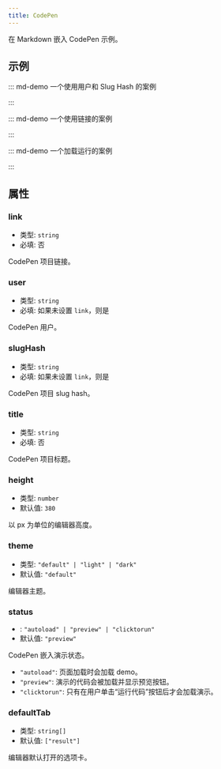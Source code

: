 ```yaml
---
title: CodePen
---
```


在 Markdown 嵌入 CodePen 示例。

<!-- more -->

## 示例

<!-- #region demo -->

::: md-demo 一个使用用户和 Slug Hash 的案例

<CodePen
  user="kowlor"
  slug-hash="ZYYQoy"
  title="Solar System animation - Pure CSS"
  :default-tab="['css','result']"
  :theme="$isDarkmode? 'dark': 'light'"
/>

:::

::: md-demo 一个使用链接的案例

<CodePen
  link="https://codepen.io/kowlor/pen/ZYYQoy"
  title="Solar System animation - Pure CSS"
  :default-tab="['css','result']"
  :theme="$isDarkmode? 'dark': 'light'"
/>

:::

::: md-demo 一个加载运行的案例

<CodePen
  link="https://codepen.io/kowlor/pen/ZYYQoy"
  title="Envelope w/ Hearts"
  status="clicktorun"
  :theme="$isDarkmode? 'dark': 'light'"
/>

:::

<!-- #endregion demo -->

## 属性

### link

- 类型: `string`
- 必填: 否

CodePen 项目链接。

### user

- 类型: `string`
- 必填: 如果未设置 `link`，则是

CodePen 用户。

### slugHash

- 类型: `string`
- 必填: 如果未设置 `link`，则是

CodePen 项目 slug hash。

### title

- 类型: `string`
- 必填: 否

CodePen 项目标题。

### height

- 类型: `number`
- 默认值: `380`

以 px 为单位的编辑器高度。

### theme

- 类型: `"default" | "light" | "dark"`
- 默认值: `"default"`

编辑器主题。

### status

- : `"autoload" | "preview" | "clicktorun"`
- 默认值: `"preview"`

CodePen 嵌入演示状态。

- `"autoload"`: 页面加载时会加载 demo。
- `"preview"`: 演示的代码会被加载并显示预览按钮。
- `"clicktorun"`: 只有在用户单击“运行代码”按钮后才会加载演示。

### defaultTab

- 类型: `string[]`
- 默认值: `["result"]`

编辑器默认打开的选项卡。
